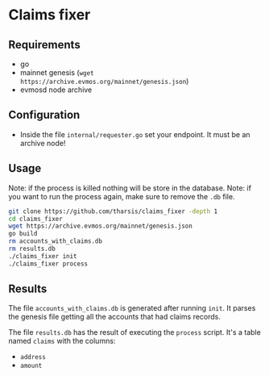 # Claims fixer

## Requirements

- go
- mainnet genesis (`wget https://archive.evmos.org/mainnet/genesis.json`)
- evmosd node archive

## Configuration

- Inside the file `internal/requester.go` set your endpoint. It must be an archive node!

## Usage

Note: if the process is killed nothing will be store in the database.
Note: if you want to run the process again, make sure to remove the `.db` file.

```sh
git clone https://github.com/tharsis/claims_fixer -depth 1
cd claims_fixer
wget https://archive.evmos.org/mainnet/genesis.json
go build
rm accounts_with_claims.db
rm results.db
./claims_fixer init
./claims_fixer process
```

## Results

The file `accounts_with_claims.db` is generated after running `init`. It parses the genesis file getting all the accounts that had claims records.

The file `results.db` has the result of executing the `process` script.
It's a table named `claims` with the columns:

- `address`
- `amount`
